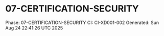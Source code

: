 # 07-CERTIFICATION-SECURITY
Phase: 07-CERTIFICATION-SECURITY
CI: CI-XD001-002
Generated: Sun Aug 24 22:41:26 UTC 2025
